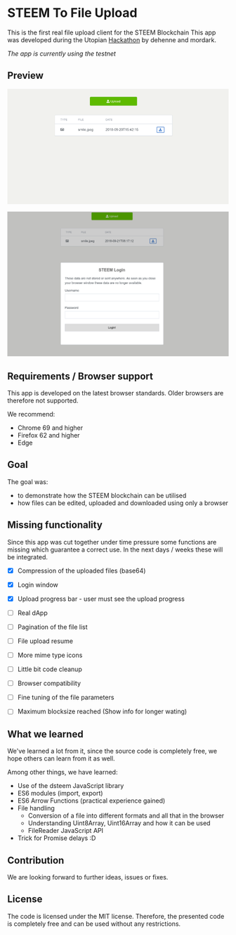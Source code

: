 STEEM To File Upload
======

This is the first real file upload client for the STEEM Blockchain
This app was developed during the Utopian [Hackathon](https://steemit.com/fundition-ffdnxgdga/@steemstem/utopian-hackathon-revealing-date-topic-prizes-and-more-details-on-the-first-utopian-io-community-hackathon) by dehenne and mordark.

*The app is currently using the testnet*

Preview
------

![Preview](images/steemToFileUpload-Preview.png)

![Preview](images/steemToFileUpload-Preview-Login.png)

Requirements / Browser support
------

This app is developed on the latest browser standards. 
Older browsers are therefore not supported.

We recommend: 

- Chrome 69 and higher
- Firefox 62 and higher
- Edge


Goal
------

The goal was:

- to demonstrate how the STEEM blockchain can be utilised
- how files can be edited, uploaded and downloaded using only a browser


Missing functionality
------

Since this app was cut together under time pressure some functions are missing 
which guarantee a correct use. In the next days / weeks these will be integrated.

- [x] Compression of the uploaded files (base64)
- [x] Login window
- [x] Upload progress bar - user must see the upload progress
- [ ] Real dApp
- [ ] Pagination of the file list
- [ ] File upload resume
- [ ] More mime type icons
- [ ] Little bit code cleanup
- [ ] Browser compatibility
- [ ] Fine tuning of the file parameters
- [ ] Maximum blocksize reached (Show info for longer wating)


What we learned
------

We've learned a lot from it, since the source code is completely free, 
we hope others can learn from it as well.

Among other things, we have learned:

- Use of the dsteem JavaScript library
- ES6 modules (import, export)
- ES6 Arrow Functions (practical experience gained)
- File handling
    - Conversion of a file into different formats and all that in the browser
    - Understanding Uint8Array, Uint16Array and how it can be used
    - FileReader JavaScript API
- Trick for Promise delays :D


Contribution
------

We are looking forward to further ideas, issues or fixes.


License
------

The code is licensed under the MIT license.
Therefore, the presented code is completely free and can be used without any restrictions.
